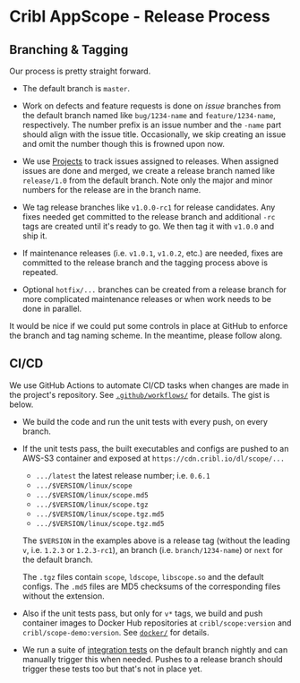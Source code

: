 # Cribl AppScope - Release Process

## Branching & Tagging 

Our process is pretty straight forward.

* The default branch is `master`.

* Work on defects and feature requests is done on _issue_ branches from the
  default branch named like `bug/1234-name` and `feature/1234-name`,
  respectively. The number prefix is an issue number and the `-name` part
  should align with the issue title. Occasionally, we skip creating an issue
  and omit the number though this is frowned upon now.

* We use [Projects](https://github.com/criblio/appscope/projects/) to track
  issues assigned to releases. When assigned issues are done and merged, we
  create a release branch named like `release/1.0` from the default branch.
  Note only the major and minor numbers for the release are in the branch name.

* We tag release branches like `v1.0.0-rc1` for release candidates. Any fixes
  needed get committed to the release branch and additional `-rc` tags are
  created until it's ready to go. We then tag it with `v1.0.0` and ship it.

* If maintenance releases (i.e. `v1.0.1`, `v1.0.2`, etc.) are needed, fixes are
  committed to the release branch and the tagging process above is repeated.

* Optional `hotfix/...` branches can be created from a release branch for more
  complicated maintenance releases or when work needs to be done in parallel.

It would be nice if we could put some controls in place at GitHub to enforce
the branch and tag naming scheme. In the meantime, please follow along.

## CI/CD

We use GitHub Actions to automate CI/CD tasks when changes are made in the
project's repository. See [`.github/workflows/`](../.github/workflows/) for
details. The gist is below.

* We build the code and run the unit tests with every push, on every branch.

* If the unit tests pass, the built executables and configs are pushed to an
  AWS-S3 container and exposed at `https://cdn.cribl.io/dl/scope/...` 

  * `.../latest` the latest release number; i.e. `0.6.1`
  * `.../$VERSION/linux/scope`
  * `.../$VERSION/linux/scope.md5`
  * `.../$VERSION/linux/scope.tgz`
  * `.../$VERSION/linux/scope.tgz.md5`
  * `.../$VERSION/linux/scope.tgz.md5`

  The `$VERSION` in the examples above is a release tag (without the leading
  `v`, i.e. `1.2.3` or `1.2.3-rc1`), an branch (i.e. `branch/1234-name`) or
  `next` for the default branch.

  The `.tgz` files contain `scope`, `ldscope`, `libscope.so` and the default
  configs.  The `.md5` files are MD5 checksums of the corresponding files
  without the extension.

* Also if the unit tests pass, but only for `v*` tags, we build and push
  container images to Docker Hub repositories at `cribl/scope:version` and
  `cribl/scope-demo:version`. See [`docker/`](../docker/) for details.

* We run a suite of [integration tests](../test/testContainers/) on the default
  branch nightly and can manually trigger this when needed. Pushes to a release
  branch should trigger these tests too but that's not in place yet.

